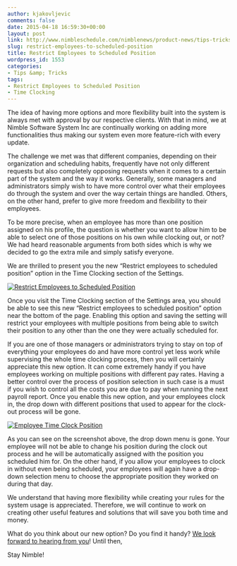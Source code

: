 ```yaml
---
author: kjakovljevic
comments: false
date: 2015-04-18 16:59:30+00:00
layout: post
link: http://www.nimbleschedule.com/nimblenews/product-news/tips-tricks/restrict-employees-to-scheduled-position/
slug: restrict-employees-to-scheduled-position
title: Restrict Employees to Scheduled Position
wordpress_id: 1553
categories:
- Tips &amp; Tricks
tags:
- Restrict Employees to Scheduled Position
- Time Clocking
---
```


The idea of having more options and more flexibility built into the system is always met with approval by our respective clients. With that in mind, we at Nimble Software System Inc are continually working on adding more functionalities thus making our system even more feature-rich with every update.

The challenge we met was that different companies, depending on their organization and scheduling habits, frequently have not only different requests but also completely opposing requests when it comes to a certain part of the system and the way it works. Generally, some managers and administrators simply wish to have more control over what their employees do through the system and over the way certain things are handled. Others, on the other hand, prefer to give more freedom and flexibility to their employees.

To be more precise, when an employee has more than one position assigned on his profile, the question is whether you want to allow him to be able to select one of those positions on his own while clocking out, or not? We had heard reasonable arguments from both sides which is why we decided to go the extra mile and simply satisfy everyone. 

We are thrilled to present you the new “Restrict employees to scheduled position” option in the Time Clocking section of the Settings. 
 


[![Restrict Employees to Scheduled Position](http://www.nimbleschedule.com/wp-content/uploads/2015/04/RestrictEmployeesToScheduledPosition-thumb.jpg)](http://www.nimbleschedule.com/wp-content/uploads/2015/04/RestrictEmployeesToScheduledPosition.jpg)



Once you visit the Time Clocking section of the Settings area, you should be able to see this new “Restrict employees to scheduled position” option near the bottom of the page. Enabling this option and saving the setting will restrict your employees with multiple positions from being able to switch their position to any other than the one they were actually scheduled for. 

If you are one of those managers or administrators trying to stay on top of everything your employees do and have more control yet less work while supervising the whole time clocking process, then you will certainly appreciate this new option. It can come extremely handy if you have employees working on multiple positions with different pay rates. Having a better control over the process of position selection in such case is a must if you wish to control all the costs you are due to pay when running the next payroll report. Once you enable this new option, and your employees clock in, the drop down with different positions that used to appear for the clock-out process will be gone.



[![Employee Time Clock Position](http://www.nimbleschedule.com/wp-content/uploads/2015/04/RestrictEmployeesToScheduledPosition2-thumb.jpg)](http://www.nimbleschedule.com/wp-content/uploads/2015/04/RestrictEmployeesToScheduledPosition2.jpg)



As you can see on the screenshot above, the drop down menu is gone. Your employee will not be able to change his position during the clock out process and he will be automatically assigned with the position you scheduled him for. On the other hand, if you allow your employees to clock in without even being scheduled, your employees will again have a drop-down selection menu to choose the appropriate position they worked on during that day.

We understand that having more flexibility while creating your rules for the system usage is appreciated. Therefore, we will continue to work on creating other useful features and solutions that will save you both time and money.

What do you think about our new option? Do you find it handy? [We look forward to hearing from you](http://www.nimbleschedule.com/contact-us/)!
Until then, 

Stay Nimble!

